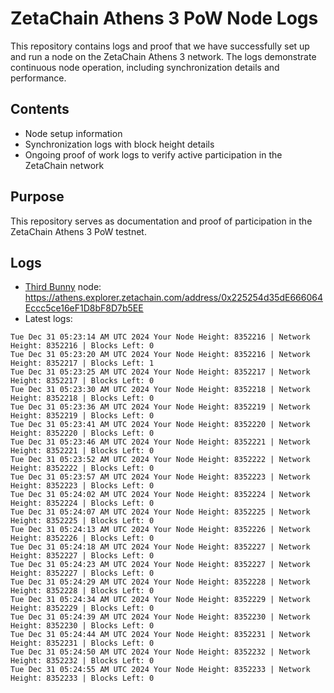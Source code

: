 # ZetaChain Athens 3 PoW Node Logs
This repository contains logs and proof that we have successfully set up and run a node on the ZetaChain Athens 3 network. The logs demonstrate continuous node operation, including synchronization details and performance.

## Contents
- Node setup information
- Synchronization logs with block height details
- Ongoing proof of work logs to verify active participation in the ZetaChain network

## Purpose
This repository serves as documentation and proof of participation in the ZetaChain Athens 3 PoW testnet.

## Logs

- [Third Bunny](https://thirdbunny.xyz/) node: https://athens.explorer.zetachain.com/address/0x225254d35dE666064Eccc5ce16eF1D8bF8D7b5EE
- Latest logs:
```
Tue Dec 31 05:23:14 AM UTC 2024 Your Node Height: 8352216 | Network Height: 8352216 | Blocks Left: 0
Tue Dec 31 05:23:20 AM UTC 2024 Your Node Height: 8352216 | Network Height: 8352217 | Blocks Left: 1
Tue Dec 31 05:23:25 AM UTC 2024 Your Node Height: 8352217 | Network Height: 8352217 | Blocks Left: 0
Tue Dec 31 05:23:30 AM UTC 2024 Your Node Height: 8352218 | Network Height: 8352218 | Blocks Left: 0
Tue Dec 31 05:23:36 AM UTC 2024 Your Node Height: 8352219 | Network Height: 8352219 | Blocks Left: 0
Tue Dec 31 05:23:41 AM UTC 2024 Your Node Height: 8352220 | Network Height: 8352220 | Blocks Left: 0
Tue Dec 31 05:23:46 AM UTC 2024 Your Node Height: 8352221 | Network Height: 8352221 | Blocks Left: 0
Tue Dec 31 05:23:52 AM UTC 2024 Your Node Height: 8352222 | Network Height: 8352222 | Blocks Left: 0
Tue Dec 31 05:23:57 AM UTC 2024 Your Node Height: 8352223 | Network Height: 8352223 | Blocks Left: 0
Tue Dec 31 05:24:02 AM UTC 2024 Your Node Height: 8352224 | Network Height: 8352224 | Blocks Left: 0
Tue Dec 31 05:24:07 AM UTC 2024 Your Node Height: 8352225 | Network Height: 8352225 | Blocks Left: 0
Tue Dec 31 05:24:13 AM UTC 2024 Your Node Height: 8352226 | Network Height: 8352226 | Blocks Left: 0
Tue Dec 31 05:24:18 AM UTC 2024 Your Node Height: 8352227 | Network Height: 8352227 | Blocks Left: 0
Tue Dec 31 05:24:23 AM UTC 2024 Your Node Height: 8352227 | Network Height: 8352227 | Blocks Left: 0
Tue Dec 31 05:24:29 AM UTC 2024 Your Node Height: 8352228 | Network Height: 8352228 | Blocks Left: 0
Tue Dec 31 05:24:34 AM UTC 2024 Your Node Height: 8352229 | Network Height: 8352229 | Blocks Left: 0
Tue Dec 31 05:24:39 AM UTC 2024 Your Node Height: 8352230 | Network Height: 8352230 | Blocks Left: 0
Tue Dec 31 05:24:44 AM UTC 2024 Your Node Height: 8352231 | Network Height: 8352231 | Blocks Left: 0
Tue Dec 31 05:24:50 AM UTC 2024 Your Node Height: 8352232 | Network Height: 8352232 | Blocks Left: 0
Tue Dec 31 05:24:55 AM UTC 2024 Your Node Height: 8352233 | Network Height: 8352233 | Blocks Left: 0
```
